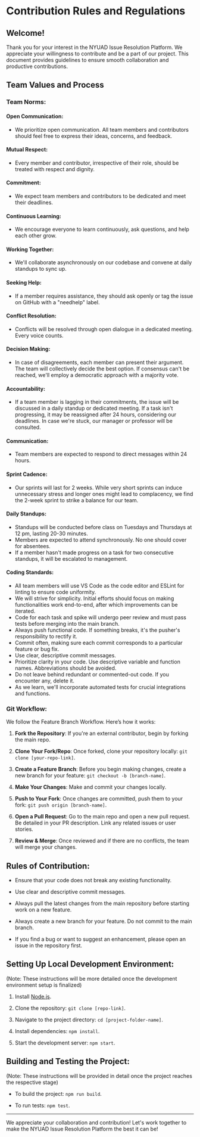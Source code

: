 # Contribution Rules and Regulations

## Welcome!

Thank you for your interest in the NYUAD Issue Resolution Platform. We appreciate your willingness to contribute and be a part of our project. This document provides guidelines to ensure smooth collaboration and productive contributions.

## Team Values and Process

### Team Norms:

#### Open Communication: 
- We prioritize open communication. All team members and contributors should feel free to express their ideas, concerns, and feedback.
  
#### Mutual Respect: 
- Every member and contributor, irrespective of their role, should be treated with respect and dignity.

#### Commitment: 
- We expect team members and contributors to be dedicated and meet their deadlines.

#### Continuous Learning: 
- We encourage everyone to learn continuously, ask questions, and help each other grow.

#### Working Together:
- We'll collaborate asynchronously on our codebase and convene at daily standups to sync up.

#### Seeking Help:
- If a member requires assistance, they should ask openly or tag the issue on GitHub with a "needhelp" label.

#### Conflict Resolution:
- Conflicts will be resolved through open dialogue in a dedicated meeting. Every voice counts.

#### Decision Making:
- In case of disagreements, each member can present their argument. The team will collectively decide the best option. If consensus can't be reached, we'll employ a democratic approach with a majority vote.

#### Accountability:
- If a team member is lagging in their commitments, the issue will be discussed in a daily standup or dedicated meeting. If a task isn't progressing, it may be reassigned after 24 hours, considering our deadlines. In case we're stuck, our manager or professor will be consulted.

#### Communication:
- Team members are expected to respond to direct messages within 24 hours.

#### Sprint Cadence:
- Our sprints will last for 2 weeks. While very short sprints can induce unnecessary stress and longer ones might lead to complacency, we find the 2-week sprint to strike a balance for our team.

#### Daily Standups:
- Standups will be conducted before class on Tuesdays and Thursdays at 12 pm, lasting 20-30 minutes.
- Members are expected to attend synchronously. No one should cover for absentees.
- If a member hasn't made progress on a task for two consecutive standups, it will be escalated to management.

#### Coding Standards:
- All team members will use VS Code as the code editor and ESLint for linting to ensure code uniformity.
- We will strive for simplicity. Initial efforts should focus on making functionalities work end-to-end, after which improvements can be iterated.
- Code for each task and spike will undergo peer review and must pass tests before merging into the main branch.
- Always push functional code. If something breaks, it's the pusher's responsibility to rectify it.
- Commit often, making sure each commit corresponds to a particular feature or bug fix.
- Use clear, descriptive commit messages.
- Prioritize clarity in your code. Use descriptive variable and function names. Abbreviations should be avoided.
- Do not leave behind redundant or commented-out code. If you encounter any, delete it.
- As we learn, we'll incorporate automated tests for crucial integrations and functions.

### Git Workflow:

We follow the Feature Branch Workflow. Here’s how it works:

1. **Fork the Repository**: If you're an external contributor, begin by forking the main repo.

2. **Clone Your Fork/Repo**: Once forked, clone your repository locally: `git clone [your-repo-link]`.

3. **Create a Feature Branch**: Before you begin making changes, create a new branch for your feature: `git checkout -b [branch-name]`.

4. **Make Your Changes**: Make and commit your changes locally.

5. **Push to Your Fork**: Once changes are committed, push them to your fork: `git push origin [branch-name]`.

6. **Open a Pull Request**: Go to the main repo and open a new pull request. Be detailed in your PR description. Link any related issues or user stories.

7. **Review & Merge**: Once reviewed and if there are no conflicts, the team will merge your changes.

## Rules of Contribution:

- Ensure that your code does not break any existing functionality.
  
- Use clear and descriptive commit messages.
  
- Always pull the latest changes from the main repository before starting work on a new feature.
  
- Always create a new branch for your feature. Do not commit to the main branch.
  
- If you find a bug or want to suggest an enhancement, please open an issue in the repository first.

## Setting Up Local Development Environment:

(Note: These instructions will be more detailed once the development environment setup is finalized)

1. Install [Node.js](https://nodejs.org/).

2. Clone the repository: `git clone [repo-link]`.

3. Navigate to the project directory: `cd [project-folder-name]`.

4. Install dependencies: `npm install`.

5. Start the development server: `npm start`.

## Building and Testing the Project:

(Note: These instructions will be provided in detail once the project reaches the respective stage)

- To build the project: `npm run build`.

- To run tests: `npm test`.

---

We appreciate your collaboration and contribution! Let's work together to make the NYUAD Issue Resolution Platform the best it can be!